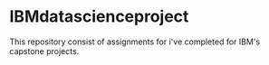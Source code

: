 # IBMdatascienceproject
This repository consist of assignments for i've completed for IBM's capstone projects.
